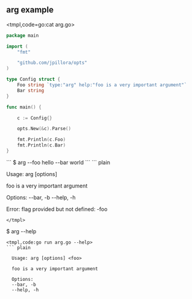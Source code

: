 ## arg example

<tmpl,code=go:cat arg.go>
``` go 
package main

import (
	"fmt"

	"github.com/jpillora/opts"
)

type Config struct {
	Foo string `type:"arg" help:"foo is a very important argument"`
	Bar string
}

func main() {

	c := Config{}

	opts.New(&c).Parse()

	fmt.Println(c.Foo)
	fmt.Println(c.Bar)
}
```
</tmpl>
```
$ arg --foo hello --bar world
```
<tmpl,code:go run arg.go --foo hello --bar world>
``` plain 

  Usage: arg [options] <foo>
  
  foo is a very important argument
  
  Options:
  --bar, -b 
  --help, -h
  
  Error:
    flag provided but not defined: -foo
  

```
</tmpl>
```
$ arg --help
```
<tmpl,code:go run arg.go --help>
``` plain 

  Usage: arg [options] <foo>
  
  foo is a very important argument
  
  Options:
  --bar, -b 
  --help, -h
  

```
</tmpl>